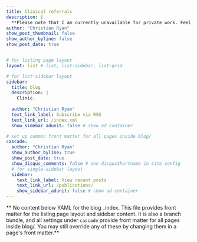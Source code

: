```yaml
---
title: Clinical referrals
description: |
  **Please note that I am currently unavailable for private work. Feel free to check back in a few month and I will update this page as soon as this situation changes**.<br> <br>I qualified as a clinical psychologist in the UK in 2001 and have worked in the NHS, HSE and voluntary organisations in Ireland as a staff grade, senior psychologist and psychology manager. I am a chartered clinical psychologist with the Psychological Society of Ireland and am also a member of the British Psychological Society. I specialise in working with children and adults with autism, and with adults with intellectual disabilities. For more information about the services I offer, please feel free to contact me on the contact page below or by emailing me at dr.christian.ryan@gmail.com
author: "Christian Ryan"
show_post_thumbnail: false
show_author_byline: false
show_post_date: true


# for listing page layout
layout: list # list, list-sidebar, list-grid

# for list-sidebar layout
sidebar: 
  title: blog
  description: |
    Clinic.
  
  author: "Christian Ryan"
  text_link_label: Subscribe via RSS
  text_link_url: /index.xml
  show_sidebar_adunit: false # show ad container

# set up common front matter for all pages inside blog/
cascade:
  author: "Christian Ryan"
  show_author_byline: true
  show_post_date: true
  show_disqus_comments: false # see disqusShortname in site config
  # for single-sidebar layout
  sidebar:
    text_link_label: View recent posts
    text_link_url: /publications/
    show_sidebar_adunit: false # show ad container
---
```


** No content below YAML for the blog _index. This file provides front matter for the listing page layout and sidebar content. It is also a branch bundle, and all settings under `cascade` provide front matter for all pages inside blog/. You may still override any of these by changing them in a page's front matter.**
